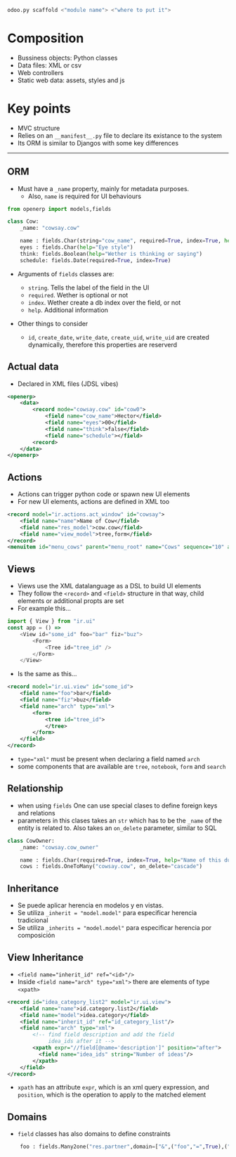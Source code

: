 ```bash
odoo.py scaffold <"module name"> <"where to put it">
```


# Composition
- Bussiness objects: Python classes
- Data files: XML or csv
- Web controllers
- Static web data: assets, styles and js

# Key points
- MVC structure
- Relies on an `__manifest__.py` file to declare its existance to the system
- Its ORM is similar to Djangos with some key differences

---

## ORM
- Must have a `_name` property, mainly for metadata purposes.
    - Also, `name` is required for UI behaviours
```python
from openerp import models,fields

class Cow:
    _name: "cowsay.cow"

    name : fields.Char(string="cow_name", required=True, index=True, help="Name of this dude")
    eyes : fields.Char(help="Eye style")
    think: fields.Boolean(help="Wether is thinking or saying")
    schedule: fields.Date(required=True, index=True)
```
- Arguments of `fields` classes are:
    - `string`. Tells the label of the field in the UI
    - `required`. Wether is optional or not
    - `index`. Wether create a db index over the field, or not
    - `help`. Additional information

- Other things to consider
    - `id`, `create_date`, `write_date`, `create_uid`, `write_uid` are created dynamically, therefore this properties are reserverd

## Actual data
- Declared in XML files (JDSL vibes)
```xml
<openerp>
    <data>
        <record mode="cowsay.cow" id="cow0">
            <field name="cow_name">Hector</field>
            <field name="eyes">00</field>
            <field name="think">false</field>
            <field name="schedule"></field>
        <record>
    </data>
</openerp>
```

## Actions
- Actions can trigger python code or spawn new UI elements
- For new UI elements, actions are defined in XML too
```xml
<record model="ir.actions.act_window" id="cowsay">
    <field name="name">Name of Cow</field>
    <field name="res_model">cow.cow</field>
    <field name="view_model">tree,form</field>
</record>
<menuitem id="menu_cows" parent="menu_root" name="Cows" sequence="10" action="cowsay"/>
```

## Views
- Views use the XML datalanguage as a DSL to build UI elements
- They follow the `<record>` and `<field>` structure in that way, child elements or additional propts are set
- For example this...
```js
import { View } from "ir.ui"
const app = () =>
    <View id="some_id" foo="bar" fiz="buz">
        <Form>
            <Tree id="tree_id" />
        </Form>
    </View>
```
- Is the same as this...
```XML
<record model="ir.ui.view" id="some_id">
    <field name="foo">bar</field>
    <field name="fiz">buz</field>
    <field name="arch" type="xml">
        <form>
            <tree id="tree_id">
            </tree>
        </form>
    </field>
</record>
```
- `type="xml"` must be present when declaring a field named `arch`
- some components that are available are `tree`, `notebook`, `form` and `search`

## Relationship
- when using `fields` One can use special clases to define foreign keys and relations
- parameters in this clases takes an `str` which has to be the `_name` of the entity is related to. Also takes an `on_delete` parameter, similar to SQL
```python
class CowOwner:
    _name: "cowsay.cow_owner"

    name : fields.Char(required=True, index=True, help="Name of this dude")
    cows : fields.OneToMany("cowsay.cow", on_delete="cascade")
```

## Inheritance
- Se puede aplicar herencia en modelos y en vistas.
- Se utiliza `_inherit = "model.model"` para especificar herencia tradicional
- Se utiliza `_inherits = "model.model"` para especificar herencia por composición

## View Inheritance
- `<field name="inherit_id" ref="<id>"/>`
- Inside `<field name="arch" type="xml">` there are elements of type `<xpath>`
```xml
<record id="idea_category_list2" model="ir.ui.view">
    <field name="name">id.category.list2</field>
    <field name="model">idea.category</field>
    <field name="inherit_id" ref="id_category_list"/>
    <field name="arch" type="xml">
        <!-- find field description and add the field
             idea_ids after it -->
        <xpath expr="//field[@name='description']" position="after">
          <field name="idea_ids" string="Number of ideas"/>
        </xpath>
    </field>
</record>
```
- `xpath` has an attribute `expr`, which is an xml query expression, and `position`, which is the operation to apply to the matched element

## Domains
- `field` classes has also domains to define constraints
```python
    foo : fields.Many2one("res.partner",domain=["&",("foo","=",True),("bar","ilike","faz")])
```



